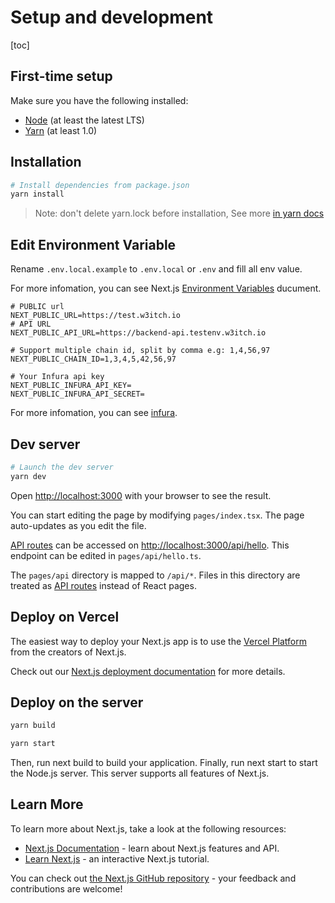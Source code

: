 # Setup and development

[toc]

## First-time setup

Make sure you have the following installed:

- [Node](https://nodejs.org/en/) (at least the latest LTS)
- [Yarn](https://yarnpkg.com/lang/en/docs/install/) (at least 1.0)

## Installation

```bash
# Install dependencies from package.json
yarn install
```

> Note: don't delete yarn.lock before installation, See more [in yarn docs](https://classic.yarnpkg.com/en/docs/yarn-lock/)

## Edit Environment Variable

Rename `.env.local.example` to `.env.local` or `.env` and fill all env value.

For more infomation, you can see Next.js [Environment Variables](https://nextjs.org/docs/basic-features/environment-variables) ducument.

```env
# PUBLIC url
NEXT_PUBLIC_URL=https://test.w3itch.io
# API URL
NEXT_PUBLIC_API_URL=https://backend-api.testenv.w3itch.io

# Support multiple chain id, split by comma e.g: 1,4,56,97
NEXT_PUBLIC_CHAIN_ID=1,3,4,5,42,56,97

# Your Infura api key
NEXT_PUBLIC_INFURA_API_KEY=
NEXT_PUBLIC_INFURA_API_SECRET=
```

For more infomation, you can see [infura](https://infura.io/).

## Dev server

```bash
# Launch the dev server
yarn dev
```

Open [http://localhost:3000](http://localhost:3000) with your browser to see the result.

You can start editing the page by modifying `pages/index.tsx`. The page auto-updates as you edit the file.

[API routes](https://nextjs.org/docs/api-routes/introduction) can be accessed on [http://localhost:3000/api/hello](http://localhost:3000/api/hello). This endpoint can be edited in `pages/api/hello.ts`.

The `pages/api` directory is mapped to `/api/*`. Files in this directory are treated as [API routes](https://nextjs.org/docs/api-routes/introduction) instead of React pages.

## Deploy on Vercel

The easiest way to deploy your Next.js app is to use the [Vercel Platform](https://vercel.com/new?utm_medium=default-template&filter=next.js&utm_source=create-next-app&utm_campaign=create-next-app-readme) from the creators of Next.js.

Check out our [Next.js deployment documentation](https://nextjs.org/docs/deployment) for more details.

## Deploy on the server

```bash
yarn build

yarn start
```

Then, run next build to build your application. Finally, run next start to start the Node.js server. This server supports all features of Next.js.

## Learn More

To learn more about Next.js, take a look at the following resources:

- [Next.js Documentation](https://nextjs.org/docs) - learn about Next.js features and API.
- [Learn Next.js](https://nextjs.org/learn) - an interactive Next.js tutorial.

You can check out [the Next.js GitHub repository](https://github.com/vercel/next.js/) - your feedback and contributions are welcome!
